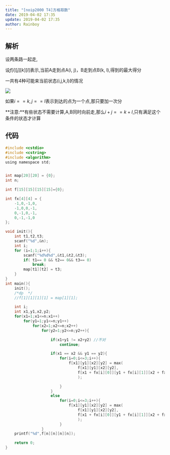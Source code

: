 ```yaml
---
title: "[noip2000 T4]方格取数"
date: 2019-04-02 17:35
update: 2019-04-02 17:35
author: Rainboy
---
```


## 解析

设两条路一起走,

设$f[i][j][k][l]$表示,当前A走到点A(i, j)，B走到点B(k, l),得到的最大得分

一共有4种可能来当前状态(i,j,k,l)的情况

![](https://ww1.sinaimg.cn/large/007i4MEmly1g1ofi9g9mej30de0dedg2.jpg)

如果$i == k,j==l$表示到达的点为一个点,那只要加一次分

**注意:**有些状态不需要计算,A,B同时向前走,那么$i+j == k+l$,只有满足这个条件的状态才计算

## 代码

```c
#include <cstdio>
#include <cstring>
#include <algorithm>
using namespace std;


int map[20][20] = {0};
int n;

int f[15][15][15][15]={0};

int fx[4][4] = {
    -1,0,-1,0,
    -1,0,0,-1,
    0,-1,0,-1,
    0,-1,-1,0
};

void init(){
    int t1,t2,t3;
    scanf("%d",&n);
    int i;
    for (i=1;1;i++){
        scanf("%d%d%d",&t1,&t2,&t3);
        if( t1== 0 && t2== 0&& t3== 0)
            break;
        map[t1][t2] = t3;
    }
}
int main(){
    init();
    /*dp  */
    //f[1][1][1][1] = map[1][1];

    int i;
    int x1,y1,x2,y2;
    for(x1=1;x1<=n;x1++)
        for(y1=1;y1<=n;y1++)
            for(x2=1;x2<=n;x2++)
                for(y2=1;y2<=n;y2++){

                    if(x1+y1 != x2+y2) //不对
                        continue;

                    if(x1 == x2 && y1 == y2){
                        for(i=0;i<=3;i++){
                            f[x1][y1][x2][y2] = max(
                                f[x1][y1][x2][y2],
                                f[x1 + fx[i][0]][y1 + fx[i][1]][x2 + fx[i][2]][y2 + fx[i][3]]+map[x1][y1]
                                );

                        }
                    }
                    else 
                        for(i=0;i<=3;i++){
                            f[x1][y1][x2][y2] = max(
                                f[x1][y1][x2][y2],
                                f[x1 + fx[i][0]][y1 + fx[i][1]][x2 + fx[i][2]][y2 + fx[i][3]]+map[x1][y1]+map[x2][y2]
                                );
                        }
                }
    printf("%d",f[n][n][n][n]);

    return 0;
}
```
